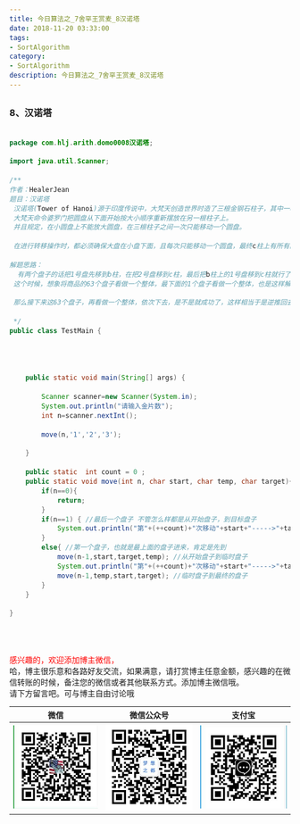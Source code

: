 ```yaml
---
title: 今日算法之_7舍罕王赏麦_8汉诺塔
date: 2018-11-20 03:33:00
tags: 
- SortAlgorithm
category: 
- SortAlgorithm
description: 今日算法之_7舍罕王赏麦_8汉诺塔
---
```

<!-- image url 
https://raw.githubusercontent.com/HealerJean/HealerJean.github.io/master/blogImages
　　首行缩进
<font color="red">  </font>

<font  color="red" size="4">   </font>


<font size="4">   </font>
-->

## 



### 8、汉诺塔


```java

package com.hlj.arith.domo0008汉诺塔;

import java.util.Scanner;

/**
作者：HealerJean
题目：汉诺塔
 汉诺塔(Tower of Hanoi)源于印度传说中，大梵天创造世界时造了三根金钢石柱子，其中一根柱子自底向上叠着64片黄金圆盘。
 大梵天命令婆罗门把圆盘从下面开始按大小顺序重新摆放在另一根柱子上。
 并且规定，在小圆盘上不能放大圆盘，在三根柱子之间一次只能移动一个圆盘。

 在进行转移操作时，都必须确保大盘在小盘下面，且每次只能移动一个圆盘，最终c柱上有所有的盘子且也是从上到下按从小到大的顺序。

解题思路：
  有两个盘子的话把1号盘先移到b柱，在把2号盘移到c柱，最后把b柱上的1号盘移到c柱就行了，
 这个时候，想象将商品的63个盘子看做一个整体，最下面的1个盘子看做一个整体，也是这样解决的。

 那么接下来这63个盘子，再看做一个整体，依次下去，是不是就成功了，这样相当于是逆推回去了 。这样的话，我们就可以使用递归算法了

 */
public class TestMain {




    public static void main(String[] args) {

        Scanner scanner=new Scanner(System.in);
        System.out.println("请输入金片数");
        int n=scanner.nextInt();

        move(n,'1','2','3');

    }

    public static  int count = 0 ;
    public static void move(int n, char start, char temp, char target){
        if(n==0){
            return;
        }
        if(n==1) { //最后一个盘子 不管怎么样都是从开始盘子，到目标盘子
            System.out.println("第"+(++count)+"次移动"+start+"----->"+target);
        }
        else{ //第一个盘子，也就是最上面的盘子进来，肯定是先到
            move(n-1,start,target,temp); //从开始盘子到临时盘子
            System.out.println("第"+(++count)+"次移动"+start+"----->"+target);
            move(n-1,temp,start,target); //临时盘子到最终的盘子
        }
    }

}


```

<br/><br/><br/>
<font color="red"> 感兴趣的，欢迎添加博主微信， </font><br/>
哈，博主很乐意和各路好友交流，如果满意，请打赏博主任意金额，感兴趣的在微信转账的时候，备注您的微信或者其他联系方式。添加博主微信哦。
<br/>
请下方留言吧。可与博主自由讨论哦

|微信 | 微信公众号|支付宝|
|:-------:|:-------:|:------:|
| ![微信](https://raw.githubusercontent.com/HealerJean/HealerJean.github.io/master/assets/img/tctip/weixin.jpg)|![微信公众号](https://raw.githubusercontent.com/HealerJean/HealerJean.github.io/master/assets/img/my/qrcode_for_gh_a23c07a2da9e_258.jpg)|![支付宝](https://raw.githubusercontent.com/HealerJean/HealerJean.github.io/master/assets/img/tctip/alpay.jpg) |




<!-- Gitalk 评论 start  -->

<link rel="stylesheet" href="https://unpkg.com/gitalk/dist/gitalk.css">
<script src="https://unpkg.com/gitalk@latest/dist/gitalk.min.js"></script> 
<div id="gitalk-container"></div>    
 <script type="text/javascript">
    var gitalk = new Gitalk({
		clientID: `1d164cd85549874d0e3a`,
		clientSecret: `527c3d223d1e6608953e835b547061037d140355`,
		repo: `HealerJean.github.io`,
		owner: 'HealerJean',
		admin: ['HealerJean'],
		id: '3VyQ5mijhWvlbHUY',
    });
    gitalk.render('gitalk-container');
</script> 

<!-- Gitalk end -->

